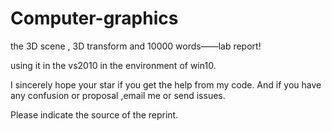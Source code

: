 # Computer-graphics
the 3D scene , 3D transform and 10000 words——lab report! 

using it in the vs2010 in the environment of win10.

I sincerely hope your star if you get the help from my code. And if you have any confusion or proposal ,email me or send issues.

Please indicate the source of the reprint.
